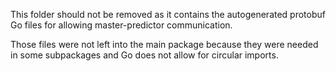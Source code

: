This folder should not be removed as it contains the autogenerated protobuf Go files
for allowing master-predictor communication.

Those files were not left into the main package because they were needed in some subpackages
and Go does not allow for circular imports.